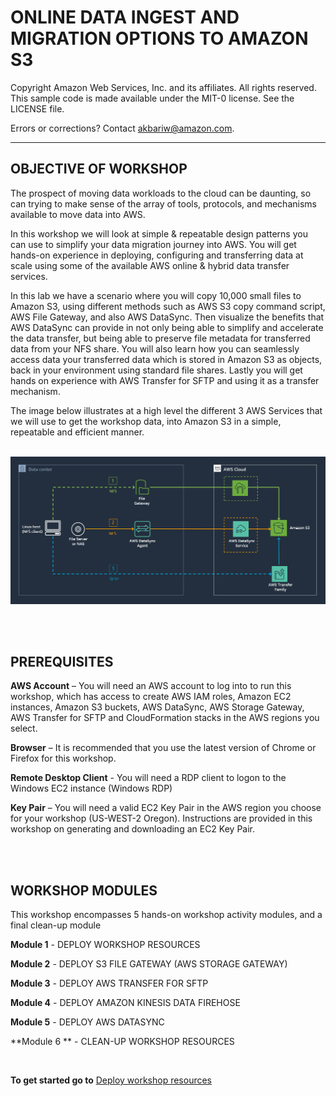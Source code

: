 ONLINE DATA INGEST AND MIGRATION OPTIONS TO AMAZON S3<br>
=======================================================================

Copyright Amazon Web Services, Inc. and its affiliates.  All rights reserved. This sample code is made available under the MIT-0 license. See the LICENSE file.

Errors or corrections? Contact akbariw@amazon.com.

--------------------------------------------------------


OBJECTIVE OF WORKSHOP
--------------------------------

The prospect of moving data workloads to the cloud can be daunting, so can
trying to make sense of the array of tools, protocols, and mechanisms available
to move data into AWS.

In this workshop we will look at simple & repeatable design patterns you can use to simplify your data migration journey into AWS. You will get hands-on experience in deploying, configuring and
transferring data at scale using some of the available AWS online & hybrid data transfer services. 

In this lab we have a scenario where you will copy 10,000 small files to Amazon S3,
using different methods such as AWS S3 copy command script, AWS File Gateway, and also
AWS DataSync. Then visualize the benefits that AWS DataSync can provide in not only being able to simplify and accelerate the data transfer, but being able to preserve file metadata for transferred data from your NFS share. You will also learn how you can seamlessly access data your transferred data which is stored in Amazon S3 as objects, back in your environment using standard file shares. Lastly you will get hands on experience with AWS Transfer for SFTP and using it as a transfer mechanism.

The image below illustrates at a high level the different 3 AWS Services that we will use to get the workshop data, into Amazon S3 in a simple, repeatable and efficient manner.

<br>

<img src="images/0-0.PNG">

<br/><br/>

**PREREQUISITES** 
--------------------------------

**AWS Account** – You will need an AWS account to log into to run this workshop, which has access to 
create AWS IAM roles, Amazon EC2 instances, Amazon S3 buckets, AWS DataSync, AWS Storage Gateway, AWS Transfer for SFTP and CloudFormation stacks in the AWS regions you select.

**Browser** – It is recommended that you use the latest version of Chrome or
Firefox for this workshop.

**Remote Desktop Client** - You will need a RDP client to logon to the Windows
EC2 instance (Windows RDP)

**Key Pair** – You will need a valid EC2 Key Pair in the AWS region you choose
for your workshop (US-WEST-2 Oregon). Instructions are provided in this workshop
on generating and downloading an EC2 Key Pair.


<br/><br/>

**WORKSHOP MODULES**
--------------------

This workshop encompasses 5 hands-on workshop activity modules, and a final clean-up module

**Module 1** - DEPLOY WORKSHOP RESOURCES

**Module 2** - DEPLOY S3 FILE GATEWAY (AWS STORAGE GATEWAY)

**Module 3** - DEPLOY AWS TRANSFER FOR SFTP

**Module 4** - DEPLOY AMAZON KINESIS DATA FIREHOSE

**Module 5** - DEPLOY AWS DATASYNC

**Module 6 ** - CLEAN-UP WORKSHOP RESOURCES


<br>

**To get started go to** [Deploy workshop resources](/module1/README.md)
